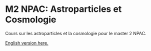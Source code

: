 # M2 NPAC: Astroparticles et Cosmologie

Cours sur les astroparticles et la cosmologie pour le master 2 NPAC.

[English version here.](https://m2-npac-ac.pages.in2p3.fr/en/index.html)
